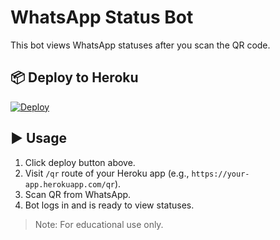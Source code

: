 # WhatsApp Status Bot

This bot views WhatsApp statuses after you scan the QR code.

## 📦 Deploy to Heroku

[![Deploy](https://www.herokucdn.com/deploy/button.svg)](https://heroku.com/deploy?template=https://github.com/shahzaib112g/heroku-whatsapp-status-bot)

## ▶️ Usage

1. Click deploy button above.
2. Visit `/qr` route of your Heroku app (e.g., `https://your-app.herokuapp.com/qr`).
3. Scan QR from WhatsApp.
4. Bot logs in and is ready to view statuses.

> Note: For educational use only.
